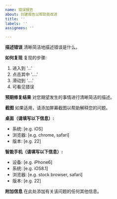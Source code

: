```yaml
---
name: 错误报告
about: 创建报告以帮助我改进
title: ''
labels: ''
assignees: ''

---
```


**描述错误**
清晰简洁地描述错误是什么。

**如何复现**
复现的步骤:
1. 进入到 '...'
2. 点击其中 '....'
3. 滑动到 '....'
4. 可看见错误

**预期修复结果**
对您期望发生的事情进行清晰简洁的描述。

**截图**
如果适用，请添加屏幕截图以帮助解释您的问题。

**桌面（请填写以下信息）:**
 - 系统: [e.g. iOS]
 - 浏览器: [e.g. chrome, safari]
 - 版本: [e.g. 22]

**智能手机（请填写以下信息）:**
 - 设备: [e.g. iPhone6]
 - 系统: [e.g. iOS8.1]
 - 浏览器: [e.g. stock browser, safari]
 - 版本: [e.g. 22]

**附加信息**
在此处添加有关该问题的任何其他信息。
